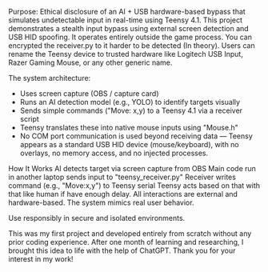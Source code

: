 Purpose: Ethical disclosure of an AI + USB hardware-based bypass that simulates undetectable input in real-time using Teensy 4.1.
This project demonstrates a stealth input bypass using external screen detection and USB HID spoofing. It operates entirely outside the game process. You can encrypted the receiver.py to it harder to be detected (In theory).
Users can rename the Teensy device to trusted hardware like Logitech USB Input, Razer Gaming Mouse, or any other generic name.

The system architecture:
- Uses screen capture (OBS / capture card)
- Runs an AI detection model (e.g., YOLO) to identify targets visually
- Sends simple commands ("Move: x,y) to a Teensy 4.1 via a receiver script
- Teensy translates these into native mouse inputs using "Mouse.h"
- No COM port communication is used beyond receiving data — Teensy appears as a standard USB HID device (mouse/keyboard), with no overlays, no memory access, and no injected processes.

How It Works
AI detects target via screen capture from OBS
Main code run in another laptop sends input to "teensy_receiver.py"
Receiver writes command (e.g., "Move:x,y") to Teensy serial
Teensy acts based on that with that like human if have enough delay.
All interactions are external and hardware-based. The system mimics real user behavior.

Use responsibly in secure and isolated environments.

This was my first project and developed entirely from scratch without any prior coding experience. After one month of learning and researching, I brought this idea to life with the help of ChatGPT. Thank you for your interest in my work!
